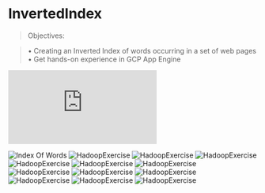 # InvertedIndex
> Objectives:

> • Creating an Inverted Index of words occurring in a set of web pages
> • Get hands-on experience in GCP App Engine

![HadoopExercise](https://github.com/mukeshkdangi/InvertedIndex/blob/master/HadoopExercise.pdf)

![Index Of Words](https://github.com/mukeshkdangi/InvertedIndex/blob/master/Screenshot%202018-10-20%20at%204.47.37%20PM.png)
![HadoopExercise](https://github.com/mukeshkdangi/InvertedIndex/blob/master/output/HadoopExercise.jpg)
![HadoopExercise](https://github.com/mukeshkdangi/InvertedIndex/blob/master/output/HadoopExercise-2.jpg)
![HadoopExercise](https://github.com/mukeshkdangi/InvertedIndex/blob/master/output/HadoopExercise-3.jpg)
![HadoopExercise](https://github.com/mukeshkdangi/InvertedIndex/blob/master/output/HadoopExercise-4.jpg)
![HadoopExercise](https://github.com/mukeshkdangi/InvertedIndex/blob/master/output/HadoopExercise-5.jpg)
![HadoopExercise](https://github.com/mukeshkdangi/InvertedIndex/blob/master/output/HadoopExercise-6.jpg)
![HadoopExercise](https://github.com/mukeshkdangi/InvertedIndex/blob/master/output/HadoopExercise-7.jpg)
![HadoopExercise](https://github.com/mukeshkdangi/InvertedIndex/blob/master/output/HadoopExercise-8.jpg)
![HadoopExercise](https://github.com/mukeshkdangi/InvertedIndex/blob/master/output/HadoopExercise-9.jpg)
![HadoopExercise](https://github.com/mukeshkdangi/InvertedIndex/blob/master/output/HadoopExercise-10.jpg)
![HadoopExercise](https://github.com/mukeshkdangi/InvertedIndex/blob/master/output/HadoopExercise-11.jpg)
![HadoopExercise](https://github.com/mukeshkdangi/InvertedIndex/blob/master/output/HadoopExercise-12.jpg)


